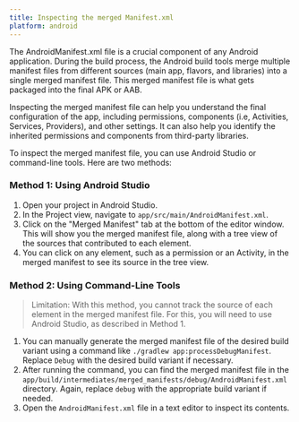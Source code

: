 ```yaml
---
title: Inspecting the merged Manifest.xml
platform: android
---
```


The AndroidManifest.xml file is a crucial component of any Android application. During the build process, the Android build tools merge multiple manifest files from different sources (main app, flavors, and libraries) into a single merged manifest file. This merged manifest file is what gets packaged into the final APK or AAB.

Inspecting the merged manifest file can help you understand the final configuration of the app, including permissions, components (i.e, Activities, Services, Providers), and other settings. It can also help you identify the inherited permissions and components from third-party libraries.

To inspect the merged manifest file, you can use Android Studio or command-line tools. Here are two methods:

### Method 1: Using Android Studio

1. Open your project in Android Studio.
2. In the Project view, navigate to `app/src/main/AndroidManifest.xml`.
3. Click on the "Merged Manifest" tab at the bottom of the editor window. This will show you the merged manifest file, along with a tree view of the sources that contributed to each element.
4. You can click on any element, such as a permission or an Activity, in the merged manifest to see its source in the tree view.

### Method 2: Using Command-Line Tools

> Limitation:
> With this method, you cannot track the source of each element in the merged manifest file. For this, you will need to use Android Studio, as described in Method 1.

1. You can manually generate the merged manifest file of the desired build variant using a command like `./gradlew app:processDebugManifest`. Replace `Debug` with the desired build variant if necessary.
2. After running the command, you can find the merged manifest file in the `app/build/intermediates/merged_manifests/debug/AndroidManifest.xml` directory. Again, replace `debug` with the appropriate build variant if needed.
3. Open the `AndroidManifest.xml` file in a text editor to inspect its contents.
